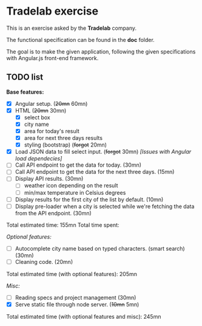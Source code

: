 # Tradelab exercise

This is an exercise asked by the **Tradelab** company.

The functional specification can be found in the **doc** folder.

The goal is to make the given application, following the given specifications with Angular.js front-end framework.


## TODO list

**Base features:**

- [x] Angular setup. (~~20mn~~ 60mn)
- [x] HTML (~~20mn~~ 30mn)
    - [x] select box
    - [x] city name
    - [x] area for today's result
    - [x] area for next three days results
    - [x] styling (bootstrap) (~~forgot~~ 20mn)
- [x] Load JSON data to fill select input. (~~forgot~~ 30mn) *[Issues with Angular load dependecies]*
- [ ] Call API endpoint to get the data for today. (30mn)
- [ ] Call API endpoint to get the data for the next three days. (15mn)
- [ ] Display API results. (30mn)
    - [ ] weather icon depending on the result
    - [ ] min/max temperature in Celsius degrees
- [ ] Display results for the first city of the list by default. (10mn)
- [ ] Display pre-loader when a city is selected while we're fetching the data from the API endpoint. (30mn)

Total estimated time: 155mn
Total time spent: 

*Optional features:*

- [ ] Autocomplete city name based on typed characters. (smart search) (30mn)
- [ ] Cleaning code. (20mn)

Total estimated time (with optional features): 205mn

*Misc:*

- [ ] Reading specs and project management (30mn)
- [x] Serve static file through node server. (~~10mn~~ 5mn)

Total estimated time (with optional features and misc): 245mn
